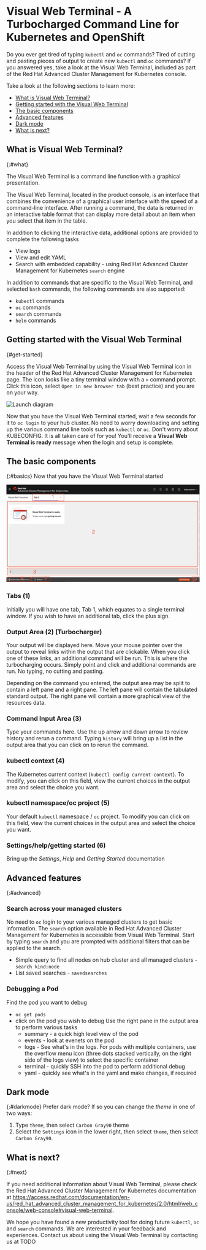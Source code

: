 # Visual Web Terminal - A Turbocharged Command Line for Kubernetes and OpenShift

Do you ever get tired of typing `kubectl` and `oc` commands? Tired of cutting and pasting pieces of output to create new `kubectl` and `oc` commands? If you answered yes, take a look at the Visual Web Terminal, included as part of the Red Hat Advanced Cluster Management for Kubernetes console.

Take a look at the following sections to learn more:

* [What is Visual Web Terminal?](#what)
* [Getting started with the Visual Web Terminal](#get-started)
* [The basic components](#basics)
* [Advanced features](#advanced)
* [Dark mode](#darkmode)
* [What is next?](#next)


## What is Visual Web Terminal?
{:#what}

The Visual Web Terminal is a command line function with a graphical presentation.

The Visual Web Terminal, located in the product console, is an interface that combines the convenience of a graphical user interface with the speed of a command-line interface. After running a command, the data is returned in an interactive table format that can display more detail about an item when you select that item in the table.

In addition to clicking the interactive data, additional options are provided to complete the following tasks

- View logs
- View and edit YAML
- Search with embedded capability - using Red Hat Advanced Cluster Management for Kubernetes `search` engine  

In addition to commands that are specific to the Visual Web Terminal, and selected `bash` commands, the following commands are also supported:

- `kubectl` commands
- `oc` commands
- `search` commands
- `helm` commands


## Getting started with the Visual Web Terminal
{#get-started}

Access the Visual Web Terminal by using the Visual Web Terminal icon in the header of the Red Hat Advanced Cluster Management for Kubernetes page. The icon looks like a tiny terminal window with a `>` command prompt. Click this icon, select `Open in new browser tab` (best practice) and you are on your way.

![Launch diagram](images/VisualWebTerminalLaunch.gif)

Now that you have the Visual Web Terminal started, wait a few seconds for it to `oc login` to your hub cluster. No need to worry downloading and setting up the various command line tools such as `kubectl` or `oc`.  Don't worry about  KUBECONFIG. It is all taken care of for you!  You'll receive a **Visual Web Terminal is ready** message when the login and setup is complete.

## The basic components
{:#basics}
Now that you have the Visual Web Terminal started

![Basics diagram](images/VisualWebTerminalBasics.png)
### Tabs (1)  
Initially you will have one tab, Tab 1, which equates to a single terminal window. If you wish to have an additional tab, click the plus sign.

### Output Area (2) (Turbocharger)
Your output will be displayed here. Move your mouse pointer over the output to reveal links within the output that are clickable.  When you click one of these links, an additional command will be run.  This is where the turbocharging occurs.  Simply point and click and additional commands are run.  No typing, no cutting and pasting.  

Depending on the command you entered, the output area may be split to contain a left pane and a right pane. The left pane will contain the tabulated standard output. The right pane will contain a more graphical view of the resources data.

### Command Input Area (3)
Type your commands here. Use the up arrow and down arrow to review history and rerun a command. Typing `history` will bring up a list in the output area that you can click on to rerun the command.

### kubectl context (4)
The Kubernetes current context (`kubectl config current-context`). To modify, you can click on this field, view the current choices in the output area and select the choice you want.

### kubectl namespace/oc project (5)
Your default `kubectl` namespace / `oc` project. To modify you can click on this field, view the current choices in the output area and select the choice you want.  

### Settings/help/getting started (6)
Bring up the *Settings*, *Help* and *Getting Started* documentation

## Advanced features
{:#advanced}

### Search across your managed clusters
No need to `oc` login to your various managed clusters to get basic information.  The `search` option available in Red Hat Advanced Cluster Management for Kubernetes is accessible from Visual Web Terminal.  Start by typing `search` and you are prompted with additional filters that can be applied to the search.

- Simple query to find all nodes on hub cluster and all managed clusters - `search kind:node`
- List saved searches - `savedsearches`

### Debugging a Pod
Find the pod you want to debug
- `oc get pods`
- click on the pod you wish to debug
Use the right pane in the output area to perform various tasks
  - summary  - a quick high level view of the pod
  - events - look at evenets on the pod
  - logs - See what's in the logs.  For pods with multiple containers, use the overflow menu icon (three dots stacked vertically, on the right side of the logs view) to select the specific container
  - terminal - quickly SSH into the pod to perform additional debug  
  - yaml - quickly see what's in the yaml and make changes, if required

## Dark mode
{:#darkmode}
Prefer dark mode? If so you can change the *theme* in one of two ways:
1. Type `theme`, then select `Carbon Gray90` theme
2. Select the `Settings` icon in the lower right, then select `theme`, then select `Carbon Gray90`.

## What is next?
{:#next}

If you need additional information about Visual Web Terminal, please check the Red Hat Advanced Cluster Management for Kubernetes documentation at https://access.redhat.com/documentation/en-us/red_hat_advanced_cluster_management_for_kubernetes/2.0/html/web_console/web-console#visual-web-terminal.

We hope you have found a new productivity tool for doing future `kubectl`,  `oc` and `search` commands. We are interested in your feedback and experiences. Contact us about using the Visual Web Terminal by contacting us at TODO  
